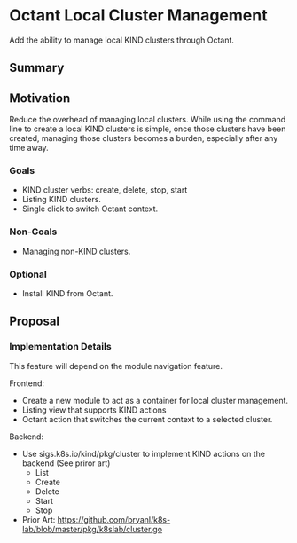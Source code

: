 # Octant Local Cluster Management

Add the ability to manage local KIND clusters through Octant.

## Summary

## Motivation

Reduce the overhead of managing local clusters. While using the command line to create a local KIND clusters is simple, once those
clusters have been created, managing those clusters becomes a burden, especially after any time away.

### Goals
 - KIND cluster verbs: create, delete, stop, start
 - Listing KIND clusters.
 - Single click to switch Octant  context.

### Non-Goals
 - Managing non-KIND clusters.

### Optional
  - Install KIND from Octant.

## Proposal

### Implementation Details

This feature will depend on the module navigation feature.

Frontend:
  - Create a new module to act as a container for local cluster management.
  - Listing view that supports KIND actions
  - Octant action that switches the current context to a selected cluster.

Backend:
  - Use sigs.k8s.io/kind/pkg/cluster to implement KIND actions on the backend (See priror art)
    - List
    - Create
    - Delete
    - Start
    - Stop
  - Prior Art: https://github.com/bryanl/k8s-lab/blob/master/pkg/k8slab/cluster.go 

